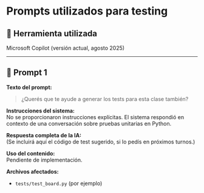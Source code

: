 # Prompts utilizados para testing

## 🧠 Herramienta utilizada
Microsoft Copilot (versión actual, agosto 2025)

---

## 📝 Prompt 1

**Texto del prompt:**  
> ¿Querés que te ayude a generar los tests para esta clase también?

**Instrucciones del sistema:**  
No se proporcionaron instrucciones explícitas. El sistema respondió en contexto de una conversación sobre pruebas unitarias en Python.

**Respuesta completa de la IA:**  
(Se incluirá aquí el código de test sugerido, si lo pedís en próximos turnos.)

**Uso del contenido:**  
Pendiente de implementación.

**Archivos afectados:**  
- `tests/test_board.py` (por ejemplo)

